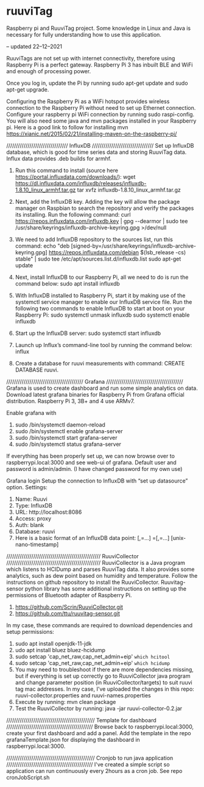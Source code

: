 # ruuviTag
Raspberry pi and RuuviTag project. Some knowledge in Linux and Java is necessary for fully understanding how to use this application.

– updated 22–12–2021

RuuviTags are not set up with internet connectivity, therefore using Raspberry Pi is a perfect gateway. Raspberry Pi 3 has inbuilt BLE and WiFi and enough of processing power.

Once you log in, update the Pi by running sudo apt-get update and sudo apt-get upgrade. 

Configuring the Raspberry Pi as a WiFi hotspot provides wireless connection to the Raspberry Pi without need to set up Ethernet connection. Configure your raspberry pi WiFi connection by running sudo raspi-config.
You will also need some java and mvn packages installed in your Raspberry pi. Here is a good link to follow for installing mvn https://xianic.net/2015/02/21/installing-maven-on-the-raspberry-pi/

////////////////////////////////
InfluxDB
////////////////////////////////
Set up InfluxDB database, which is good for time series data and storing RuuviTag data. Influx data provides .deb builds for armhf. 

1. Run this command to install (source here https://portal.influxdata.com/downloads/):
wget https://dl.influxdata.com/influxdb/releases/influxdb-1.8.10_linux_armhf.tar.gz
tar xvfz influxdb-1.8.10_linux_armhf.tar.gz

2. Next, add the InfluxDB key. Adding the key will allow the package manager on Raspbian to search the repository and verify the packages its installing. Run the following command: curl https://repos.influxdata.com/influxdb.key | gpg --dearmor | sudo tee /usr/share/keyrings/influxdb-archive-keyring.gpg >/dev/null

3. We need to add InfluxDB repository to the sources list, run this command:
echo "deb [signed-by=/usr/share/keyrings/influxdb-archive-keyring.gpg] https://repos.influxdata.com/debian $(lsb_release -cs) stable" | sudo tee /etc/apt/sources.list.d/influxdb.list
sudo apt-get update

4. Next, install InfluxDB to our Raspberry Pi, all we need to do is run the command below:
sudo apt install influxdb

5. With InfluxDB installed to Raspberry Pi, start it by making use of the systemctl service manager to enable our InfluxDB service file.
Run the following two commands to enable InfluxDB to start at boot on your Raspberry Pi:
sudo systemctl unmask influxdb
sudo systemctl enable influxdb

6. Start up the InfluxDB server: 
sudo systemctl start influxdb

7. Launch up Influx’s command-line tool by running the command below:
influx

9.  Create a database for ruuvi measurements with command: CREATE DATABASE ruuvi.

////////////////////////////////////////
Grafana
////////////////////////////////////////
Grafana is used to create dashboard and run some simple analytics on data. Download latest grafana binaries for Raspberry Pi from Grafana official distribution. Raspberry Pi 3, 3B+ and 4 use ARMv7.

Enable grafana with

1. sudo /bin/systemctl daemon-reload
2. sudo /bin/systemctl enable grafana-server
3. sudo /bin/systemctl start grafana-server
4. sudo /bin/systemctl status grafana-server

If everything has been properly set up, we can now browse over to raspberrypi.local:3000 and see web-ui of grafana. Default user and password is admin/admin. (I have changed password for my own use)

Grafana login
Setup the connection to InfluxDB with “set up datasource” option. Settings:

1. Name: Ruuvi
2. Type: InfluxDB 
3. URL: http://localhost:8086
4. Access: proxy
5. Auth: blank
6. Database: ruuvi
7. Here is a basic format of an InfluxDB data point: 
<measurement>[,<tag-key>=<tag-value>...] <field-key>=<field-value>[,<field2-key>=<field2-value>...] [unix-nano-timestamp]

/////////////////////////////////////////////////
RuuviCollector
/////////////////////////////////////////////////
RuuviCollector is a Java program which listens to HCIDump and parses RuuviTag data. It also provides some analytics, such as dew point based on humidity and temperature. Follow the instructions on github repository to install the RuuviCollector. Ruuvitag-sensor python library has some additional instructions on setting up the permissions of Bluetooth adapter of Raspberry Pi.
1. https://github.com/Scrin/RuuviCollector.git
2. https://github.com/ttu/ruuvitag-sensor.git

In my case, these commands are required to download dependencies and setup permissions:

1. sudo apt install openjdk-11-jdk
2. udo apt install bluez bluez-hcidump
3. sudo setcap 'cap_net_raw,cap_net_admin+eip' `which hcitool`
4. sudo setcap 'cap_net_raw,cap_net_admin+eip' `which hcidump`
5. You may need to troubleshoot if there are more dependencies missing, but if everything is set up correctly go to RuuviCollector java program and change parameter position (in RuuviCollector/targets) to suit ruuvi tag mac addresses. In my case, I've uploaded the changes in this repo: ruuvi-collector.properties and ruuvi-names.properties
6. Execute by running: mvn clean package
7. Test the RuuviCollector by running: java -jar ruuvi-collector-0.2.jar 

//////////////////////////////////////////////
Template for dashboard
/////////////////////////////////////////////
Browse back to raspberrypi.local:3000, create your first dashboard and add a panel. 
Add the template in the repo grafanaTemplate.json for displaying the dashboard in raspberrypi.local:3000.

//////////////////////////////////////////////
Cronjob to run java application
/////////////////////////////////////////////
I've created a simple script so application can run continuously every 2hours as a cron job. See repo cronJobScript.sh
